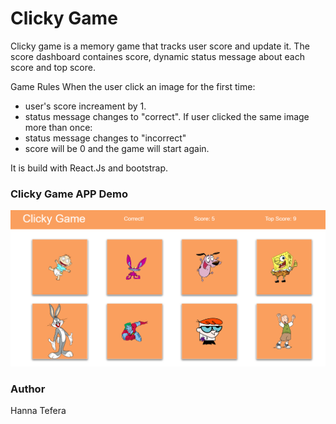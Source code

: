 
# Clicky Game

Clicky game is a memory game that tracks user score and update it. The score dashboard containes score, dynamic status message about each score and top score.

Game Rules
When the user click an image for the first time: 
   - user's score increament by 1.
   - status message changes to "correct".
If user clicked the same image more than once:
  - status message changes to "incorrect"
  - score will be 0 and the game will start again.

It is build with React.Js and bootstrap.

### Clicky Game APP Demo
<img src="https://github.com/HannaBella/clicky-game/blob/master/public/images/ClickyGame.png">

### Author 
Hanna Tefera
